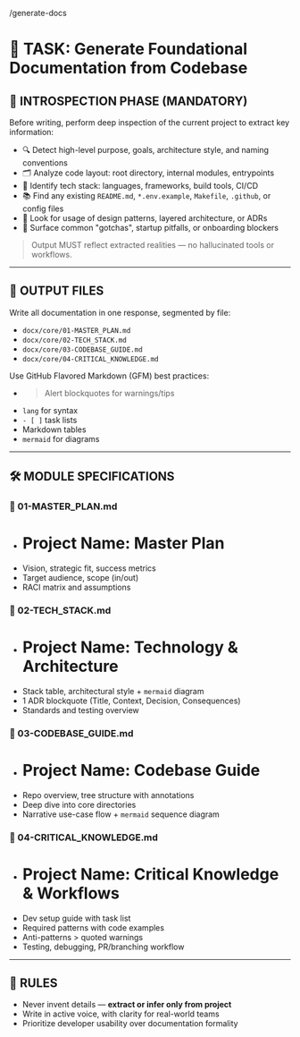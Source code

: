 /generate-docs

# 🎯 TASK: Generate Foundational Documentation from Codebase

## 🧠 INTROSPECTION PHASE (MANDATORY)

Before writing, perform deep inspection of the current project to extract key information:

- 🔍 Detect high-level purpose, goals, architecture style, and naming conventions
- 🗂 Analyze code layout: root directory, internal modules, entrypoints
- 🔧 Identify tech stack: languages, frameworks, build tools, CI/CD
- 📚 Find any existing `README.md`, `*.env.example`, `Makefile`, `.github`, or config files
- 🧩 Look for usage of design patterns, layered architecture, or ADRs
- 🚨 Surface common "gotchas", startup pitfalls, or onboarding blockers

> Output MUST reflect extracted realities — no hallucinated tools or workflows.

---

## 📂 OUTPUT FILES
Write all documentation in one response, segmented by file:

- `docx/core/01-MASTER_PLAN.md`
- `docx/core/02-TECH_STACK.md`
- `docx/core/03-CODEBASE_GUIDE.md`
- `docx/core/04-CRITICAL_KNOWLEDGE.md`

Use GitHub Flavored Markdown (GFM) best practices:
- > Alert blockquotes for warnings/tips
- ```lang``` for syntax
- `- [ ]` task lists
- Markdown tables
- `mermaid` for diagrams

---

## 🛠 MODULE SPECIFICATIONS

### 📘 01-MASTER_PLAN.md
- # Project Name: Master Plan
- Vision, strategic fit, success metrics
- Target audience, scope (in/out)
- RACI matrix and assumptions

### 🧱 02-TECH_STACK.md
- # Project Name: Technology & Architecture
- Stack table, architectural style + `mermaid` diagram
- 1 ADR blockquote (Title, Context, Decision, Consequences)
- Standards and testing overview

### 📂 03-CODEBASE_GUIDE.md
- # Project Name: Codebase Guide
- Repo overview, tree structure with annotations
- Deep dive into core directories
- Narrative use-case flow + `mermaid` sequence diagram

### 📎 04-CRITICAL_KNOWLEDGE.md
- # Project Name: Critical Knowledge & Workflows
- Dev setup guide with task list
- Required patterns with code examples
- Anti-patterns > quoted warnings
- Testing, debugging, PR/branching workflow

---

## 📌 RULES
- Never invent details — **extract or infer only from project**
- Write in active voice, with clarity for real-world teams
- Prioritize developer usability over documentation formality
